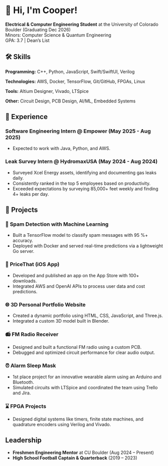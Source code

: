 # 👋 Hi, I'm Cooper!  

**Electrical & Computer Engineering Student** at the University of Colorado Boulder (Graduating Dec 2026)  
Minors: Computer Science & Quantum Engineering  
GPA: 3.7 | Dean’s List  
 
## 🛠 Skills  
**Programming:** C++, Python, JavaScript, Swift/SwiftUI, Verilog  

**Technologies:** AWS, Docker, TensorFlow, Git/GitHub, FPGAs, Linux  

**Tools:** Altium Designer, Vivado, LTSpice  

**Other:** Circuit Design, PCB Design, AI/ML, Embedded Systems  

## 💼 Experience  
### **Software Engineering Intern** @ Empower (May 2025 - Aug 2025)  
- Expected to work with Java, Python, and AWS.  

### **Leak Survey Intern** @ HydromaxUSA (May 2024 - Aug 2024)  
- Surveyed Xcel Energy assets, identifying and documenting gas leaks daily.  
- Consistently ranked in the top 5 employees based on productivity.  
- Exceeded expectations by surveying 85,000+ feet weekly and finding 4+ leaks per day.  

## 🧠 Projects  
### 📨 **Spam Detection with Machine Learning**  
- Built a TensorFlow model to classify spam messages with 95 %+ accuracy.  
- Deployed with Docker and served real-time predictions via a lightweight Go server.  

### 📱 **PriceThat (iOS App)**  
- Developed and published an app on the App Store with 100+ downloads.  
- Integrated AWS and OpenAI APIs to process user data and cost predictions.  

### 🌐 **3D Personal Portfolio Website**  
- Created a dynamic portfolio using HTML, CSS, JavaScript, and Three.js.  
- Integrated a custom 3D model built in Blender.  

### 📻 **FM Radio Receiver**  
- Designed and built a functional FM radio using a custom PCB.  
- Debugged and optimized circuit performance for clear audio output.  

### ⏰ **Alarm Sleep Mask**  
- 1st place project for an innovative wearable alarm using an Arduino and Bluetooth.  
- Simulated circuits with LTSpice and coordinated the team using Trello and Jira.  

### ⌛ **FPGA Projects**  
- Designed digital systems like timers, finite state machines, and quadrature encoders using Verilog and Vivado.  

## Leadership  
- **Freshmen Engineering Mentor** at CU Boulder (Aug 2024 – Present)  
- **High School Football Captain & Quarterback** (2019 – 2023) 
